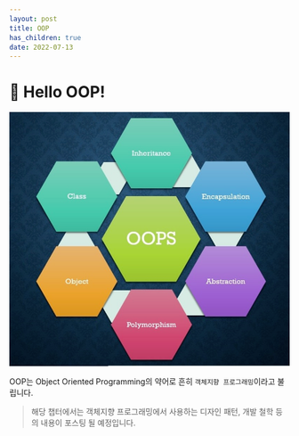 ```yaml
---
layout: post
title: OOP
has_children: true
date: 2022-07-13
---
```


# 👋 Hello OOP!
![img.png](/assets/images/oop/img.png)

OOP는 Object Oriented Programming의 약어로 흔히 `객체지향 프로그래밍`이라고 불립니다.

> 해당 챕터에서는 객체지향 프로그래밍에서 사용하는 디자인 패턴, 개발 철학 등의 내용이 포스팅 될 예정입니다.
